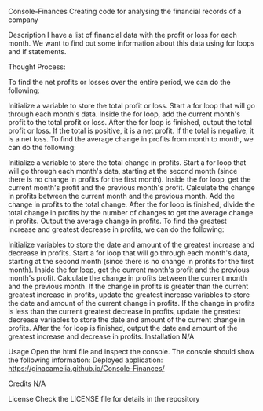 Console-Finances
Creating code for analysing the financial records of a company

Description
I have a list of financial data with the profit or loss for each month. We want to find out some information about this data using for loops and if statements.

Thought Process:

To find the net profits or losses over the entire period, we can do the following:

Initialize a variable to store the total profit or loss.
Start a for loop that will go through each month's data.
Inside the for loop, add the current month's profit to the total profit or loss.
After the for loop is finished, output the total profit or loss. If the total is positive, it is a net profit. If the total is negative, it is a net loss.
To find the average change in profits from month to month, we can do the following:

Initialize a variable to store the total change in profits.
Start a for loop that will go through each month's data, starting at the second month (since there is no change in profits for the first month).
Inside the for loop, get the current month's profit and the previous month's profit.
Calculate the change in profits between the current month and the previous month.
Add the change in profits to the total change.
After the for loop is finished, divide the total change in profits by the number of changes to get the average change in profits.
Output the average change in profits.
To find the greatest increase and greatest decrease in profits, we can do the following:

Initialize variables to store the date and amount of the greatest increase and decrease in profits.
Start a for loop that will go through each month's data, starting at the second month (since there is no change in profits for the first month).
Inside the for loop, get the current month's profit and the previous month's profit.
Calculate the change in profits between the current month and the previous month.
If the change in profits is greater than the current greatest increase in profits, update the greatest increase variables to store the date and amount of the current change in profits.
If the change in profits is less than the current greatest decrease in profits, update the greatest decrease variables to store the date and amount of the current change in profits.
After the for loop is finished, output the date and amount of the greatest increase and decrease in profits.
Installation
N/A

Usage
Open the html file and inspect the console. The console should show the following information:  Deployed application: https://ginacamelia.github.io/Console-Finances/

Credits
N/A

License
Check the LICENSE file for details in the repository
